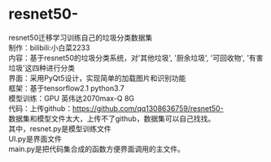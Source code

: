 # resnet50-
resnet50迁移学习训练自己的垃圾分类数据集<br>
制作：bilibili:小白菜2233<br>
内容：基于resnet50的垃圾分类系统，对'其他垃圾', '厨余垃圾', '可回收物', '有害垃圾'这四种进行分类<br>
界面：采用PyQt5设计，实现简单的加载图片和识别功能<br>
框架：基于tensorflow2.1 python3.7<br>
模型训练：GPU 英伟达2070max-Q 8G<br>
代码：上传github：https://github.com/qq1308636759/resnet50-<br>
数据集和模型文件太大，上传不了github，数据集可以自己找找。<br>
其中，resnet.py是模型训练文件<br>
UI.py是界面文件<br>
main.py是把代码集合成的函数方便界面调用的主文件。<br>
